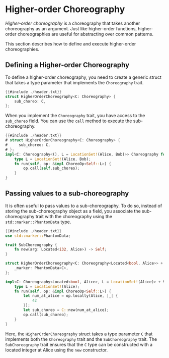 # Higher-order Choreography

_Higher-order choreography_ is a choreography that takes another choreography as an argument. Just like higher-order functions, higher-order choreographies are useful for abstracting over common patterns.

This section describes how to define and execute higher-order choreographies.

## Defining a Higher-order Choreography

To define a higher-order choreography, you need to create a generic struct that takes a type parameter that implements the `Choreography` trait.

```rust
{{#include ./header.txt}}
struct HigherOrderChoreography<C: Choreography> {
    sub_choreo: C,
};
```

When you implement the `Choreography` trait, you have access to the `sub_choreo` field. You can use the `call` method to execute the sub-choreography.

```rust
{{#include ./header.txt}}
# struct HigherOrderChoreography<C: Choreography> {
#     sub_choreo: C,
# };
impl<C: Choreography<(), L = LocationSet!(Alice, Bob)>> Choreography for HigherOrderChoreography<C> {
    type L = LocationSet!(Alice, Bob);
    fn run(self, op: &impl ChoreoOp<Self::L>) {
        op.call(self.sub_choreo);
    }
}
```

## Passing values to a sub-choreography

It is often useful to pass values to a sub-choreography. To do so, instead of storing the sub-choreography object as a field, you associate the sub-choreography trait with the choreography using the `std::marker::PhantomData` type.

```rust
{{#include ./header.txt}}
use std::marker::PhantomData;

trait SubChoreography {
    fn new(arg: Located<i32, Alice>) -> Self;
}

struct HigherOrderChoreography<C: Choreography<Located<bool, Alice>> + SubChoreography> {
    _marker: PhantomData<C>,
};

impl<C: Choreography<Located<bool, Alice>, L = LocationSet!(Alice)> + SubChoreography> Choreography for HigherOrderChoreography<C> {
    type L = LocationSet!(Alice);
    fn run(self, op: &impl ChoreoOp<Self::L>) {
        let num_at_alice = op.locally(Alice, |_| {
            42
        });
        let sub_choreo = C::new(num_at_alice);
        op.call(sub_choreo);
    }
}
```

Here, the `HigherOrderChoreography` struct takes a type parameter `C` that implements both the `Choreography` trait and the `SubChoreography` trait. The `SubChoreography` trait ensures that the `C` type can be constructed with a located integer at Alice using the `new` constructor.
